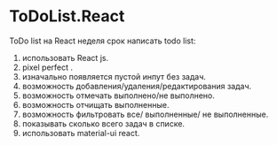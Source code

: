 # ToDoList.React
ToDo list на React
неделя срок написать todo list:
1) использовать React js.
2) pixel perfect .
3) изначально появляется пустой инпут без задач.
4) возможность добавления/удаления/редактирования задач.
5) возможность отмечать выполнено/не выполнено.
6) возможность отчищать выполненные.
7) возможность фильтровать все/ выполненные/ не выполненные.
8) показывать сколько всего задач в списке.
9) использовать material-ui react.